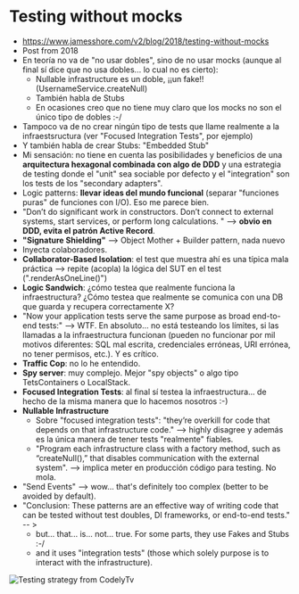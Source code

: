 # Testing without mocks

- https://www.jamesshore.com/v2/blog/2018/testing-without-mocks
- Post from 2018
- En teoría no va de "no usar dobles", sino de no usar mocks (aunque al final sí dice que no usa dobles... lo cual no es cierto):
  - Nullable infrastructure es un doble, ¡¡un fake!! (UsernameService.createNull)
  - También habla de Stubs
  - En ocasiones creo que no tiene muy claro que los mocks no son el único tipo de dobles :-/
- Tampoco va de no crear ningún tipo de tests que llame realmente a la infraestsructura (ver "Focused Integration Tests", por ejemplo)
- Y también habla de crear Stubs: "Embedded Stub"
- Mi sensación: no tiene en cuenta las posibilidades y beneficios de una **arquitectura hexagonal combinada con algo de DDD** y una estrategia de testing donde el "unit" sea sociable por defecto y el "integration" son los tests de los "secondary adapters".
- Logic patterns: **llevar ideas del mundo funcional** (separar "funciones puras" de funciones con I/O). Eso me parece bien.
- "Don’t do significant work in constructors. Don’t connect to external systems, start services, or perform long calculations. " --> **obvio en DDD, evita el patrón Active Record**.
- **"Signature Shielding"** --> Object Mother + Builder pattern, nada nuevo
- Inyecta colaboradores.
- **Collaborator-Based Isolation**: el test que muestra ahí es una típica mala práctica --> repite (acopla) la lógica del SUT en el test (".renderAsOneLine()")
- **Logic Sandwich**: ¿cómo testea que realmente funciona la infraestructura? ¿Cómo testea que realmente se comunica con una DB que guarda y recupera correctamente X?
- "Now your application tests serve the same purpose as broad end-to-end tests:" --> WTF. En absoluto... no está testeando los límites, si las llamadas a la infraestructura funcionan (pueden no funcionar por mil motivos diferentes: SQL mal escrita, credenciales erróneas, URI errónea, no tener permisos, etc.). Y es crítico.
- **Traffic Cop**: no lo he entendido.
- **Spy server**: muy complejo. Mejor "spy objects" o algo tipo TetsContainers o LocalStack.
- **Focused Integration Tests**: al final sí testea la infraestructura... de hecho de la misma manera que lo hacemos nosotros :-)
- **Nullable Infrastructure**
  - Sobre "focused integration tests": "they’re overkill for code that depends on that infrastructure code."  --> highly disagree y además es la única manera de tener tests "realmente" fiables.
  - "Program each infrastructure class with a factory method, such as “createNull(),” that disables communication with the external system".  --> implica meter en producción código para testing. No mola.
- "Send Events" --> wow... that's definitely too complex (better to be avoided by default).
- "Conclusion: These patterns are an effective way of writing code that can be tested without test doubles, DI frameworks, or end-to-end tests."  -- >
  - but... that... is... not... true. For some parts, they use Fakes and Stubs :-/
  - and it uses "integration tests" (those which solely purpose is to interact with the infrastructure).

![Testing strategy from CodelyTv](testing-strategy-codelytv.png)